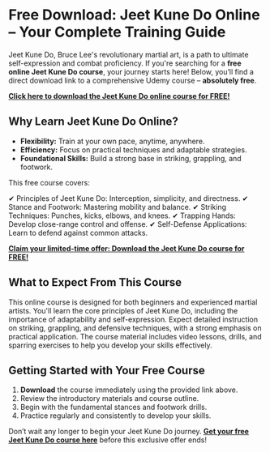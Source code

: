 # Free Download: Jeet Kune Do Online – Your Complete Training Guide

Jeet Kune Do, Bruce Lee's revolutionary martial art, is a path to ultimate self-expression and combat proficiency. If you're searching for a **free online Jeet Kune Do course**, your journey starts here! Below, you’ll find a direct download link to a comprehensive Udemy course – **absolutely free**.

[**Click here to download the Jeet Kune Do online course for FREE!**](https://udemywork.com/jeet-kune-do-online)

## Why Learn Jeet Kune Do Online?

*   **Flexibility:** Train at your own pace, anytime, anywhere.
*   **Efficiency:** Focus on practical techniques and adaptable strategies.
*   **Foundational Skills:** Build a strong base in striking, grappling, and footwork.

This free course covers:

✔ Principles of Jeet Kune Do: Interception, simplicity, and directness.
✔ Stance and Footwork: Mastering mobility and balance.
✔ Striking Techniques: Punches, kicks, elbows, and knees.
✔ Trapping Hands: Develop close-range control and offense.
✔ Self-Defense Applications: Learn to defend against common attacks.

[**Claim your limited-time offer: Download the Jeet Kune Do course for FREE!**](https://udemywork.com/jeet-kune-do-online)

## What to Expect From This Course

This online course is designed for both beginners and experienced martial artists. You'll learn the core principles of Jeet Kune Do, including the importance of adaptability and self-expression. Expect detailed instruction on striking, grappling, and defensive techniques, with a strong emphasis on practical application. The course material includes video lessons, drills, and sparring exercises to help you develop your skills effectively.

## Getting Started with Your Free Course

1.  **Download** the course immediately using the provided link above.
2.  Review the introductory materials and course outline.
3.  Begin with the fundamental stances and footwork drills.
4.  Practice regularly and consistently to develop your skills.

Don’t wait any longer to begin your Jeet Kune Do journey. **[Get your free Jeet Kune Do course here](https://udemywork.com/jeet-kune-do-online)** before this exclusive offer ends!
